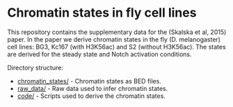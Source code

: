 Chromatin states in fly cell lines
======

This repository contains the supplementary data for the (Skalska et al, 2015) paper. In the paper we derive chromatin states in the fly (D. melanogaster) cell lines: BG3, Kc167 (with H3K56ac) and S2 (without H3K56ac). The states are derived for the steady state and Notch activation conditions. 

Directory structure:

* [chromatin_states/](https://github.com/rstojnic/notch-chromatin/tree/master/chromatin_states/) - Chromatin states as BED files. 
* [raw_data/](https://github.com/rstojnic/notch-chromatin/tree/master/raw_data) - Raw data used to infer chromatin states. 
* [code/](https://github.com/rstojnic/notch-chromatin/tree/master/code/) - Scripts used to derive the chromatin states.








